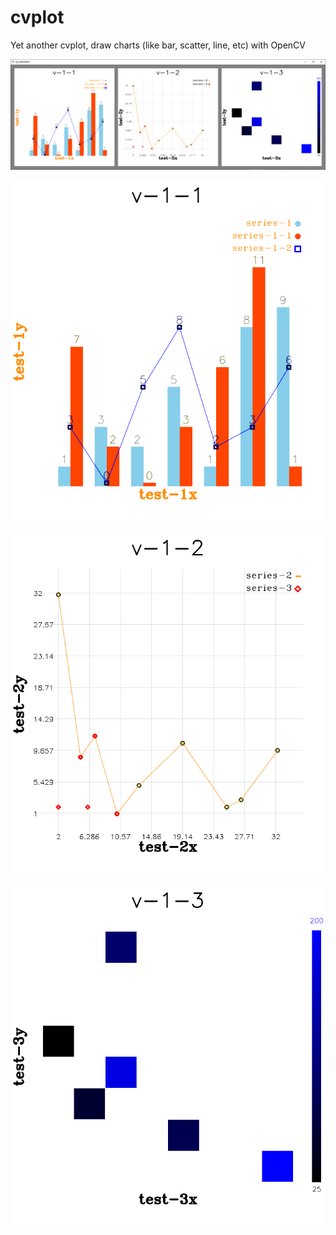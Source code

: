 # cvplot
Yet another cvplot, draw charts (like bar, scatter, line, etc) with OpenCV



![screenshot](imgs/figure.png)



![fig-1-1](imgs/figure[01-01].png)



![fig-1-2](imgs/figure[01-02].png)



![fig-1-3](imgs/figure[01-03].png)